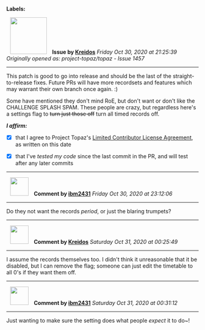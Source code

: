 **Labels:**



<a href="https://github.com/Kreidos"><img src="https://avatars0.githubusercontent.com/u/12466395?v=4" width="96" height="96" hspace="10"></img></a> **Issue by [Kreidos](https://github.com/Kreidos)**
_Friday Oct 30, 2020 at 21:25:39_
_Originally opened as: project-topaz/topaz - Issue 1457_

----

This patch is good to go into release and should be the last of the straight-to-release fixes. Future PRs will have more recordsets and features which may warrant their own branch once again. :)

Some have mentioned they don't mind RoE, but don't want or don't like the CHALLENGE SPLASH SPAM. These people are crazy, but regardless here's a settings flag to ~~turn just those off~~ turn all timed records off.

<!-- place 'x' mark between square [] brackets to affirm: -->
**_I affirm:_**
- [x] that I agree to Project Topaz's [Limited Contributor License Agreement](http://project-topaz.com/blob/release/CONTRIBUTOR_AGREEMENT.md), as written on this date
- [x] that I've _tested my code_ since the last commit in the PR, and will test after any later commits




----
<a href="https://github.com/ibm2431"><img src="https://avatars3.githubusercontent.com/u/13112942?v=4" width="48" height="48" hspace="10"></img></a> **Comment by [ibm2431](https://github.com/ibm2431)**
_Friday Oct 30, 2020 at 23:12:06_

----

Do they not want the records _period_, or just the blaring trumpets?


----
<a href="https://github.com/Kreidos"><img src="https://avatars0.githubusercontent.com/u/12466395?v=4" width="48" height="48" hspace="10"></img></a> **Comment by [Kreidos](https://github.com/Kreidos)**
_Saturday Oct 31, 2020 at 00:25:49_

----

I assume the records themselves too. I didn't think it unreasonable that it be disabled, but I can remove the flag; someone can just edit the timetable to all 0's if they want them off.


----
<a href="https://github.com/ibm2431"><img src="https://avatars3.githubusercontent.com/u/13112942?v=4" width="48" height="48" hspace="10"></img></a> **Comment by [ibm2431](https://github.com/ibm2431)**
_Saturday Oct 31, 2020 at 00:31:12_

----

Just wanting to make sure the setting does what people _expect_ it to do~!
